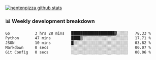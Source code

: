 [![nentenpizza github stats](https://github-readme-stats.vercel.app/api?username=nentenpizza&count_private=true)](https://github.com/anuraghazra/github-readme-stats)

### 📊 Weekly development breakdown
<!--START_SECTION:waka-->

```txt
Go           3 hrs 28 mins   ███████████████████▓░░░░░   78.33 %
Python       47 mins         ████▒░░░░░░░░░░░░░░░░░░░░   17.71 %
JSON         10 mins         █░░░░░░░░░░░░░░░░░░░░░░░░   03.82 %
Markdown     0 secs          ░░░░░░░░░░░░░░░░░░░░░░░░░   00.07 %
Git Config   0 secs          ░░░░░░░░░░░░░░░░░░░░░░░░░   00.06 %
```

<!--END_SECTION:waka-->

